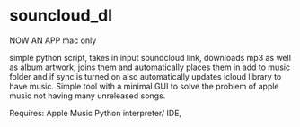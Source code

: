 # souncloud_dl

NOW AN APP
  mac only
  
simple python script, takes in input soundcloud link, downloads mp3 as well as album artwork, joins them and automatically places them in add to music folder and if sync is turned on also automatically updates icloud library to have music. Simple tool with a minimal GUI to solve the problem of apple music not having many unreleased songs.

Requires:
  Apple Music
  Python interpreter/ IDE,
  
